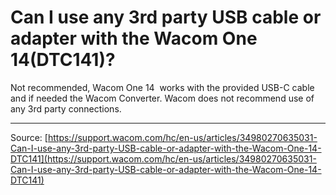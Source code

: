 # Can I use any 3rd party USB cable or adapter with the Wacom One 14(DTC141)?

Not recommended, Wacom One 14  works with the provided USB-C cable and if needed the Wacom Converter. Wacom does not recommend use of any 3rd party connections.

---
Source: [https://support.wacom.com/hc/en-us/articles/34980270635031-Can-I-use-any-3rd-party-USB-cable-or-adapter-with-the-Wacom-One-14-DTC141](https://support.wacom.com/hc/en-us/articles/34980270635031-Can-I-use-any-3rd-party-USB-cable-or-adapter-with-the-Wacom-One-14-DTC141)
